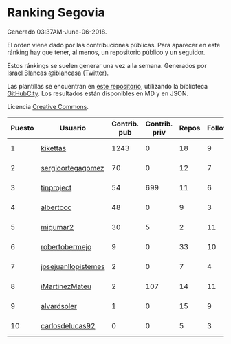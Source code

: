# Ranking Segovia

Generado 03:37AM-June-06-2018.

El orden viene dado por las contribuciones públicas. Para aparecer en este ránking hay que tener, al menos, un repositorio público y un seguidor.

Estos ránkings se suelen generar una vez a la semana. Generados por [Israel Blancas @iblancasa](https://github.com/iblancasa/) [(Twitter)](https://twitter.com/iblancasa).

Las plantillas se encuentran en [este repositorio](https://github.com/iblancasa/GH-Spanish-Ranking), utilizando la biblioteca [GitHubCity](https://github.com/iblancasa/GitHubCity). Los resultados están disponibles en MD y en JSON.

Licencia [Creative Commons](https://creativecommons.org/licenses/by/4.0/).

| Puesto   |  Usuario  | Contrib. pub | Contrib. priv |Repos| Followers | Desde |  Avatar  |
|----------|-----------|--------------|---------------|-----|-----------|-------|----------|
|1|[kikettas](https://github.com/kikettas)|1243|0|18|9|2014-10-08|![kikettas](https://avatars3.githubusercontent.com/u/9082270)|
|2|[sergioortegagomez](https://github.com/sergioortegagomez)|70|0|12|7|2014-09-14|![sergioortegagomez](https://avatars2.githubusercontent.com/u/8767128)|
|3|[tinproject](https://github.com/tinproject)|54|699|11|6|2013-03-01|![tinproject](https://avatars3.githubusercontent.com/u/3742174)|
|4|[albertocc](https://github.com/albertocc)|48|0|9|3|2015-08-18|![albertocc](https://avatars2.githubusercontent.com/u/13858689)|
|5|[migumar2](https://github.com/migumar2)|30|5|2|11|2011-05-31|![migumar2](https://avatars2.githubusercontent.com/u/819947)|
|6|[robertobermejo](https://github.com/robertobermejo)|9|0|33|10|2010-03-13|![robertobermejo](https://avatars1.githubusercontent.com/u/221931)|
|7|[josejuanllopistemes](https://github.com/josejuanllopistemes)|2|0|7|4|2015-05-28|![josejuanllopistemes](https://avatars0.githubusercontent.com/u/12647640)|
|8|[iMartinezMateu](https://github.com/iMartinezMateu)|2|107|14|11|2014-10-19|![iMartinezMateu](https://avatars2.githubusercontent.com/u/9308066)|
|9|[alvardsoler](https://github.com/alvardsoler)|1|0|15|9|2013-04-09|![alvardsoler](https://avatars1.githubusercontent.com/u/4102837)|
|10|[carlosdelucas92](https://github.com/carlosdelucas92)|0|0|5|3|2015-01-27|![carlosdelucas92](https://avatars1.githubusercontent.com/u/10717935)|
